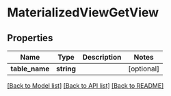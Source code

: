 # MaterializedViewGetView

## Properties
Name | Type | Description | Notes
------------ | ------------- | ------------- | -------------
**table_name** | **string** |  | [optional] 

[[Back to Model list]](../README.md#documentation-for-models) [[Back to API list]](../README.md#documentation-for-api-endpoints) [[Back to README]](../README.md)



